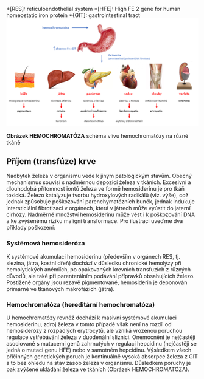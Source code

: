 <style>
img[alt^="image"] {max-width:20px;}
img[alt^="bigimage"] {  max-height:60px}
tbody tr:nth-child(even){background-color:#f1f1f1}
</style>
<div class="w3-row">
<div class="w3-half w3-center">

*[RES]: reticuloendothelial system
*[HFE]: High FE 2 gene for human homeostatic iron protein 
*{GIT]: gastrointestinal tract 
![hemochromatoza](hemochromatoza.png)

**Obrázek HEMOCHROMATÓZA** schéma vlivu hemochromatózy na různé tkáně


</div>
<div class="w3-half">
<div class="w3-justify w3-margin-left">

## Příjem (transfúze) krve
    
Nadbytek železa v organismu vede k jiným patologickým stavům. Obecný mechanismus souvisí s nadměrnou depozicí železa v tkáních. Excesivní a dlouhodobá přítomnost iontů železa ve formě hemosiderinu je pro tkáň toxická. Železo katalyzuje tvorbu hydroxylových radikálů (viz. výše), což jednak způsobuje poškozování parenchymatózních buněk, jednak indukuje intersticiální fibrotizaci v orgánech, která v játrech může vyústit do jaterní cirhózy. Nadměrné množství hemosiderinu může vést i k poškozování DNA a ke zvýšenému riziku maligní transformace. Pro ilustraci uveďme dva příklady poškození:

### Systémová hemosideróza

K systémové akumulaci hemosiderinu (především v orgánech RES, tj. slezina, játra, kostní dřeň) dochází v důsledku chronické hemolýzy při hemolytických anémiích, po opakovaných krevních transfuzích z různých důvodů, ale také při parenterálním podávání přípravků obsahujících železo. Postižené orgány jsou rezavě pigmentované, hemosiderin je deponován primárně ve tkáňových makrofázích (játra).

### Hemochromatóza (hereditární hemochromatóza)

U hemochromatózy rovněž dochází k masivní systémové akumulaci hemosiderinu, zdroj železa v tomto případě však není na rozdíl od hemosiderózy z rozpadlých erytrocytů, ale vzniká vrozenou poruchou regulace vstřebávání železa v duodenální sliznici. Onemocnění je nejčastěji asociované s mutacemi genů zahrnutých v regulaci hepcidinu (nejčastěji se jedná o mutaci genu HFE) nebo v samotném hepcidinu. Výsledkem všech příčinných genetických poruch je kontinuálně vysoká absorpce železa z GIT a to bez ohledu na stav zásob železa v organismu. Důsledkem poruchy je pak zvýšené ukládání železa ve tkáních (Obrázek HEMOCHROMATÓZA).

</div>
</div>
</div>

